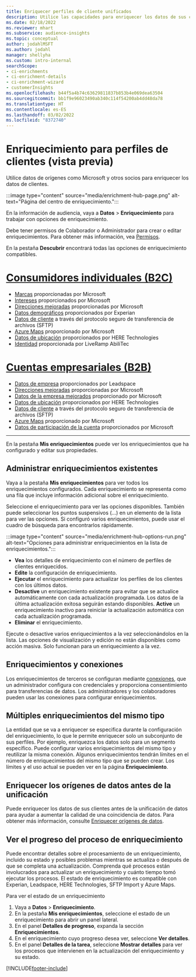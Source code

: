 ```yaml
---
title: Enriquecer perfiles de cliente unificados
description: Utilice las capacidades para enriquecer los datos de sus clientes.
ms.date: 02/18/2022
ms.reviewer: mhart
ms.subservice: audience-insights
ms.topic: conceptual
author: jodahlMSFT
ms.author: jodahl
manager: shellyha
ms.custom: intro-internal
searchScope:
- ci-enrichments
- ci-enrichment-details
- ci-enrichment-wizard
- customerInsights
ms.openlocfilehash: b44f5a4b74c63629811837b853b4e069dea63504
ms.sourcegitcommit: bb1f9e96023490ab340c114f54200ab4dd48da78
ms.translationtype: HT
ms.contentlocale: es-ES
ms.lasthandoff: 03/02/2022
ms.locfileid: "8372740"
---
```

# <a name="enrichment-for-customer-profiles-preview"></a>Enriquecimiento para perfiles de clientes (vista previa)

Utilice datos de orígenes como Microsoft y otros socios para enriquecer los datos de clientes.

:::image type="content" source="media/enrichment-hub-page.png" alt-text="Página del centro de enriquecimiento.":::

En la información de audiencia, vaya a **Datos** > **Enriquecimiento** para trabajar con opciones de enriquecimiento.  

Debe tener permisos de Colaborador o Administrador para crear o editar enriquecimientos. Para obtener más información, vea [Permisos](permissions.md).

En la pestaña **Descubrir** encontrará todas las opciones de enriquecimiento compatibles.

# <a name="individual-consumers-b-to-c"></a>[Consumidores individuales (B2C)](#tab/b2c)

- [Marcas](enrichment-microsoft.md) proporcionadas por Microsoft
- [Intereses](enrichment-microsoft.md) proporcionados por Microsoft
- [Direcciones mejoradas](enrichment-enhanced-addresses.md) proporcionadas por Microsoft 
- [Datos demográficos](enrichment-experian.md) proporcionados por Experian
- [Datos de cliente](enrichment-SFTP-custom-import.md) a través del protocolo seguro de transferencia de archivos (SFTP) 
- [Azure Maps](enrichment-azure-maps.md) proporcionado por Microsoft
- [Datos de ubicación](enrichment-here.md) proporcionados por HERE Technologies 
- [Identidad](enrichment-liveramp.md) proporcionada por LiveRamp AbiliTec

# <a name="business-accounts-b-to-b"></a>[Cuentas empresariales (B2B)](#tab/b2b)

- [Datos de empresa](enrichment-leadspace.md) proporcionados por Leadspace
- [Direcciones mejoradas](enrichment-enhanced-addresses.md) proporcionadas por Microsoft 
- [Datos de la empresa mejorados](enrichment-enhanced-company-data.md) proporcionado por Microsoft
- [Datos de ubicación](enrichment-here.md) proporcionados por HERE Technologies 
- [Datos de cliente](enrichment-SFTP-custom-import.md) a través del protocolo seguro de transferencia de archivos (SFTP) 
- [Azure Maps](enrichment-azure-maps.md) proporcionado por Microsoft
- [Datos de participación de la cuenta](enrichment-office.md) proporcionados por Microsoft

---

En la pestaña **Mis enriquecimientos** puede ver los enriquecimientos que ha configurado y editar sus propiedades.

## <a name="manage-existing-enrichments"></a>Administrar enriquecimientos existentes

Vaya a la pestaña **Mis enriquecimientos** para ver todos los enriquecimientos configurados. Cada enriquecimiento se representa como una fila que incluye información adicional sobre el enriquecimiento.

Seleccione el enriquecimiento para ver las opciones disponibles. También puede seleccionar los puntos suspensivos (...) en un elemento de la lista para ver las opciones. Si configuró varios enriquecimientos, puede usar el cuadro de búsqueda para encontrarlos rápidamente.

:::image type="content" source="media/enrichment-hub-options-run.png" alt-text="Opciones para administrar enriquecimientos en la lista de enriquecimientos.":::

- **Vea** los detalles de enriquecimiento con el número de perfiles de clientes enriquecidos.
- **Edite** la configuración de enriquecimiento.
- **Ejecutar** el enriquecimiento para actualizar los perfiles de los clientes con los últimos datos.
- **Desactive** un enriquecimiento existente para evitar que se actualice automáticamente con cada actualización programada. Los datos de la última actualización exitosa seguirán estando disponibles. **Active** un enriquecimiento inactivo para reiniciar la actualización automática con cada actualización programada.
- **Eliminar** el enriquecimiento.

Ejecute o desactive varios enriquecimientos a la vez seleccionándolos en la lista. Las opciones de visualización y edición no están disponibles como acción masiva. Solo funcionan para un enriquecimiento a la vez.

## <a name="enrichments-and-connections"></a>Enriquecimientos y conexiones

Los enriquecimientos de terceros se configuran mediante [conexiones](connections.md), que un administrador configura con credenciales y proporciona consentimiento para transferencias de datos. Los administradores y los colaboradores pueden usar las conexiones para configurar enriquecimientos.  

## <a name="multiple-enrichments-of-the-same-type"></a>Múltiples enriquecimientos del mismo tipo

La entidad que se va a enriquecer se especifica durante la configuración del enriquecimiento, lo que le permite enriquecer solo un subconjunto de sus perfiles. Por ejemplo, enriquezca los datos solo para un segmento específico. Puede configurar varios enriquecimientos del mismo tipo y reutilizar la misma conexión. Algunos enriquecimientos tendrán límites en el número de enriquecimientos del mismo tipo que se pueden crear. Los límites y el uso actual se pueden ver en la página **Enriquecimiento**.

## <a name="enrich-data-sources-before-unification"></a>Enriquecer los orígenes de datos antes de la unificación

Puede enriquecer los datos de sus clientes antes de la unificación de datos para ayudar a aumentar la calidad de una coincidencia de datos. Para obtener más información, consulte [Enriquecer orígenes de datos](data-sources-enrichment.md).

## <a name="see-the-progress-of-the-enrichment-process"></a>Ver el progreso del proceso de enriquecimiento

Puede encontrar detalles sobre el procesamiento de un enriquecimiento, incluido su estado y posibles problemas mientras se actualiza o después de que se completa una actualización. Comprenda qué procesos están involucrados para actualizar un enriquecimiento y cuánto tiempo tomó ejecutar los procesos. El estado de enriquecimiento es compatible con Experian, Leadspace, HERE Technologies, SFTP Import y Azure Maps.

Para ver el estado de un enriquecimiento

1. Vaya a **Datos** > **Enriquecimiento**. 
1. En la pestaña **Mis enriquecimientos**, seleccione el estado de un enriquecimiento para abrir un panel lateral. 
1. En el panel **Detalles de progreso**, expanda la sección **Enriquecimientos**. 
1. En el enriquecimiento cuyo progreso desea ver, seleccione **Ver detalles**. 
1. En el panel **Detalles de la tarea**, seleccione **Mostrar detalles** para ver los procesos que intervienen en la actualización del enriquecimiento y su estado. 

[!INCLUDE[footer-include](../includes/footer-banner.md)]

